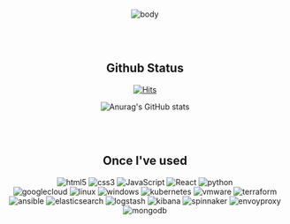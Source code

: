 
<br>
<div align="center"> 

![body](https://capsule-render.vercel.app/api?type=cylinder&&color=gradient&customColorList=0,2,3&text=Welcome+to+Haejin's+GitHub!&height=200&fontSize=40)


<!-- [![Typing SVG](https://readme-typing-svg.demolab.com?font=Alkatra&weight=500&size=45&duration=4000&pause=3&color=6994CDEE&center=false&vCenter=false&multiline=true&repeat=true&width=1000&height=100&lines=Welcome+to+Haejin's+GitHub!👋)](https://git.io/typing-svg) -->
 
 
<br> <br>
 ## Github Status
[![Hits](https://hits.seeyoufarm.com/api/count/incr/badge.svg?url=https%3A%2F%2Fgithub.com%2FHaeJinS2&count_bg=%23FFB1C0&title_bg=%23555555&icon=&icon_color=%23E7E7E7&title=hits&edge_flat=false)](https://hits.seeyoufarm.com)

![Anurag's GitHub stats](https://github-readme-stats.vercel.app/api?username=mason-ko&show_icons=true&theme=transparent)


<br> <br>
## Once I've used 
![html5](https://img.shields.io/badge/html5-E34F26.svg?&style=for-the-badge&logo=html5&logoColor=white)
![css3](https://img.shields.io/badge/css3-1572B6.svg?&style=for-the-badge&logo=css3&logoColor=white)
![JavaScript](https://img.shields.io/badge/JavaScript-F7DF1E.svg?&style=for-the-badge&logo=JavaScript&logoColor=white)
![React](https://img.shields.io/badge/React-61DAFB.svg?&style=for-the-badge&logo=React&logoColor=white)
![python](https://img.shields.io/badge/python-3776AB.svg?&style=for-the-badge&logo=python&logoColor=white) <br>
![googlecloud](https://img.shields.io/badge/googlecloud-4285F4.svg?&style=for-the-badge&logo=googlecloud&logoColor=black)
![linux](https://img.shields.io/badge/linux-FCC624.svg?&style=for-the-badge&logo=linux&logoColor=black)
![windows](https://img.shields.io/badge/windowsserver-0078D6.svg?&style=for-the-badge&logo=windows&logoColor=black)
![kubernetes](https://img.shields.io/badge/kubernetes-326CE5.svg?&style=for-the-badge&logo=kubernetes&logoColor=black)
![vmware](https://img.shields.io/badge/vmware-607078.svg?&style=for-the-badge&logo=vmware&logoColor=black)
![terraform](https://img.shields.io/badge/terraform-7B42BC.svg?&style=for-the-badge&logo=terraform&logoColor=black)
![ansible](https://img.shields.io/badge/ansible-EE0000.svg?&style=for-the-badge&logo=ansible&logoColor=black)
![elasticsearch](https://img.shields.io/badge/elasticsearch-005571.svg?&style=for-the-badge&logo=elasticsearch&logoColor=black)
![logstash](https://img.shields.io/badge/logstash-005571.svg?&style=for-the-badge&logo=logstash&logoColor=black)
![kibana](https://img.shields.io/badge/kibana-005571.svg?&style=for-the-badge&logo=kibana&logoColor=black)
![spinnaker](https://img.shields.io/badge/spinnaker-139BB4.svg?&style=for-the-badge&logo=spinnaker&logoColor=black)
![envoyproxy](https://img.shields.io/badge/envoyproxy-AC6199.svg?&style=for-the-badge&logo=envoyproxy&logoColor=black)
![mongodb](https://img.shields.io/badge/mongodb-47A248.svg?&style=for-the-badge&logo=mongodb&logoColor=black)
  </div>
